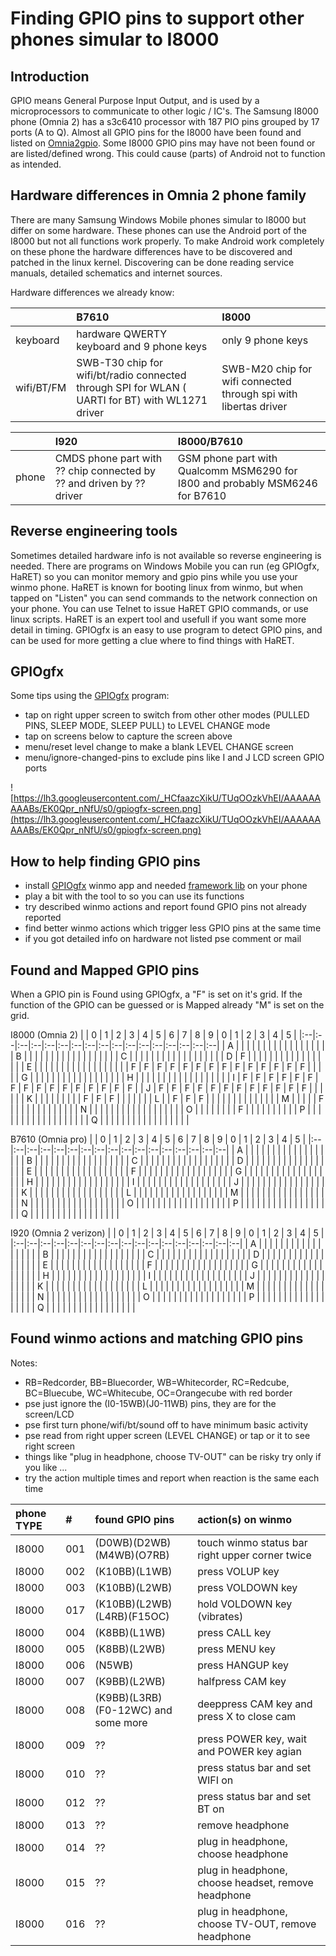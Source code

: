 # Finding GPIO pins to support other phones simular to I8000 #

## Introduction ##
GPIO means General Purpose Input Output, and is used by a microprocessors to communicate to other logic / IC's.
The Samsung I8000 phone (Omnia 2) has a s3c6410 processor with 187 PIO pins grouped by 17 ports (A to Q).
Almost all GPIO pins for the I8000 have been found and listed on [Omnia2gpio](http://code.google.com/p/omnia2droid/wiki/Omnia2gpio).
Some I8000 GPIO pins may have not been found or are listed/defined wrong. This could cause (parts) of Android not to function as intended.

## Hardware differences in Omnia 2 phone family ##
There are many Samsung Windows Mobile phones simular to I8000 but differ on some hardware.
These phones can use the Android port of the I8000 but not all functions work properly.
To make Android work completely on these phone the hardware differences have to be discovered and patched in the linux kernel.
Discovering can be done reading service manuals, detailed schematics and internet sources.

Hardware differences we already know:

|          | **B7610**                                   | **I8000**           |
|:---------|:--------------------------------------------|:--------------------|
| keyboard | hardware QWERTY keyboard and 9 phone keys   | only 9 phone keys   |
| wifi/BT/FM | SWB-T30 chip for wifi/bt/radio connected through SPI for WLAN ( UARTI for BT) with WL1271 driver | SWB-M20 chip for wifi connected through spi with libertas driver |

|          | **I920**                                   | **I8000/B7610**           |
|:---------|:-------------------------------------------|:--------------------------|
| phone    | CMDS phone part with ?? chip connected by ?? and driven by ?? driver |  GSM phone part with Qualcomm MSM6290 for I800 and probably MSM6246 for B7610 |

## Reverse engineering tools ##
Sometimes detailed hardware info is not available so reverse engineering is needed.
There are programs on Windows Mobile you can run (eg GPIOgfx, HaRET) so you can monitor memory and gpio pins while you use your winmo phone.
HaRET is known for booting linux from winmo, but when tapped on "Listen" you can send commands to the network connection on your phone.
You can use Telnet to issue HaRET GPIO commands, or use linux scripts. HaRET is an expert tool and usefull if you want some more detail in timing.
GPIOgfx is an easy to use program to detect GPIO pins, and can be used for more getting a clue where to find things with HaRET.

## GPIOgfx ##
Some tips using the [GPIOgfx](http://tanguy.ath.cx/index.php?q=english/content/gpiogfx-s3clock-s3c64x0-projects) program:
  * tap on right upper screen to switch from other other modes (PULLED PINS, SLEEP MODE, SLEEP PULL) to LEVEL CHANGE mode
  * tap on screens below to capture the screen above
  * menu/reset level change to make a blank LEVEL CHANGE screen
  * menu/ignore-changed-pins to exclude pins like I and J LCD screen GPIO ports


![https://lh3.googleusercontent.com/_HCfaazcXikU/TUqOOzkVhEI/AAAAAAAAABs/EK0Qpr_nNfU/s0/gpiogfx-screen.png](https://lh3.googleusercontent.com/_HCfaazcXikU/TUqOOzkVhEI/AAAAAAAAABs/EK0Qpr_nNfU/s0/gpiogfx-screen.png)

## How to help finding GPIO pins ##
  * install [GPIOgfx](http://tanguy.ath.cx/index.php?q=system/files/gpiogfx.CAB) winmo app and needed [framework lib](ftp://ftp2.pcsoft.com/DLL/14.0/US/InstallFramework_ARM.cab) on your phone
  * play a bit with the tool to so you can use its functions
  * try described winmo actions and report found GPIO pins not already reported
  * find better winmo actions which trigger less GPIO pins at the same time
  * if you got detailed info on hardware not listed pse comment or mail

## Found and Mapped GPIO pins ##
When a GPIO pin is Found using GPIOgfx, a "F" is set on it's grid.
If the function of the GPIO can be guessed or is Mapped already "M" is set on the grid.

I8000 (Omnia 2)
|   | 0 | 1 | 2 | 3 | 4 | 5 | 6 | 7 | 8 | 9 | 0 | 1 | 2 | 3 | 4 | 5 |
|:--|:--|:--|:--|:--|:--|:--|:--|:--|:--|:--|:--|:--|:--|:--|:--|:--|
| A |   |   |   |   |   |   |   |   |   |   |   |   |   |   |   |   |
| B |   |   |   |   |   |   |   |   |   |   |   |   |   |   |   |   |
| C |   |   |   |   |   |   |   |   |   |   |   |   |   |   |   |   |
| D | F |   |   |   |   |   |   |   |   |   |   |   |   |   |   |   |
| E |   |   |   |   |   |   |   |   |   |   |   |   |   |   |   |   |
| F | F | F | F | F | F | F | F | F | F | F | F | F | F |   |   |   |
| G |   |   |   |   |   |   |   |   |   |   |   |   |   |   |   |   |
| H |   |   |   |   |   |   |   |   |   |   |   |   |   |   |   |   |
| I | F | F | F | F | F | F | F | F | F | F | F | F | F | F | F | F |
| J | F | F | F | F | F | F | F | F | F | F | F | F |   |   |   |   |
| K |   |   |   |   |   |   |   |   | F | F | F |   |   |   |   |   |
| L |   | F | F | F |   |   |   |   |   |   |   |   |   |   |   |   |
| M |   |   |   |   | F |   |   |   |   |   |   |   |   |   |   |   |
| N |   |   |   |   |   |   |   |   |   |   |   |   |   |   |   |   |
| O |   |   |   |   |   |   |   | F |   |   |   |   |   |   |   |   |
| P |   |   |   |   |   |   |   |   |   |   |   |   |   |   |   |   |
| Q |   |   |   |   |   |   |   |   |   |   |   |   |   |   |   |   |

B7610 (Omnia pro)
|   | 0 | 1 | 2 | 3 | 4 | 5 | 6 | 7 | 8 | 9 | 0 | 1 | 2 | 3 | 4 | 5 |
|:--|:--|:--|:--|:--|:--|:--|:--|:--|:--|:--|:--|:--|:--|:--|:--|:--|
| A |   |   |   |   |   |   |   |   |   |   |   |   |   |   |   |   |
| B |   |   |   |   |   |   |   |   |   |   |   |   |   |   |   |   |
| C |   |   |   |   |   |   |   |   |   |   |   |   |   |   |   |   |
| D |   |   |   |   |   |   |   |   |   |   |   |   |   |   |   |   |
| E |   |   |   |   |   |   |   |   |   |   |   |   |   |   |   |   |
| F |   |   |   |   |   |   |   |   |   |   |   |   |   |   |   |   |
| G |   |   |   |   |   |   |   |   |   |   |   |   |   |   |   |   |
| H |   |   |   |   |   |   |   |   |   |   |   |   |   |   |   |   |
| I |   |   |   |   |   |   |   |   |   |   |   |   |   |   |   |   |
| J |   |   |   |   |   |   |   |   |   |   |   |   |   |   |   |   |
| K |   |   |   |   |   |   |   |   |   |   |   |   |   |   |   |   |
| L |   |   |   |   |   |   |   |   |   |   |   |   |   |   |   |   |
| M |   |   |   |   |   |   |   |   |   |   |   |   |   |   |   |   |
| N |   |   |   |   |   |   |   |   |   |   |   |   |   |   |   |   |
| O |   |   |   |   |   |   |   |   |   |   |   |   |   |   |   |   |
| P |   |   |   |   |   |   |   |   |   |   |   |   |   |   |   |   |
| Q |   |   |   |   |   |   |   |   |   |   |   |   |   |   |   |   |

I920 (Omnia 2 verizon)
|   | 0 | 1 | 2 | 3 | 4 | 5 | 6 | 7 | 8 | 9 | 0 | 1 | 2 | 3 | 4 | 5 |
|:--|:--|:--|:--|:--|:--|:--|:--|:--|:--|:--|:--|:--|:--|:--|:--|:--|
| A |   |   |   |   |   |   |   |   |   |   |   |   |   |   |   |   |
| B |   |   |   |   |   |   |   |   |   |   |   |   |   |   |   |   |
| C |   |   |   |   |   |   |   |   |   |   |   |   |   |   |   |   |
| D |   |   |   |   |   |   |   |   |   |   |   |   |   |   |   |   |
| E |   |   |   |   |   |   |   |   |   |   |   |   |   |   |   |   |
| F |   |   |   |   |   |   |   |   |   |   |   |   |   |   |   |   |
| G |   |   |   |   |   |   |   |   |   |   |   |   |   |   |   |   |
| H |   |   |   |   |   |   |   |   |   |   |   |   |   |   |   |   |
| I |   |   |   |   |   |   |   |   |   |   |   |   |   |   |   |   |
| J |   |   |   |   |   |   |   |   |   |   |   |   |   |   |   |   |
| K |   |   |   |   |   |   |   |   |   |   |   |   |   |   |   |   |
| L |   |   |   |   |   |   |   |   |   |   |   |   |   |   |   |   |
| M |   |   |   |   |   |   |   |   |   |   |   |   |   |   |   |   |
| N |   |   |   |   |   |   |   |   |   |   |   |   |   |   |   |   |
| O |   |   |   |   |   |   |   |   |   |   |   |   |   |   |   |   |
| P |   |   |   |   |   |   |   |   |   |   |   |   |   |   |   |   |
| Q |   |   |   |   |   |   |   |   |   |   |   |   |   |   |   |   |

## Found winmo actions and matching GPIO pins ##

Notes:
  * RB=Redcorder, BB=Bluecorder, WB=Whitecorder, RC=Redcube, BC=Bluecube, WC=Whitecube, OC=Orangecube with red border
  * pse just ignore the (I0-15WB)(J0-11WB) pins, they are for the screen/LCD
  * pse first turn phone/wifi/bt/sound off to have minimum basic activity
  * pse read from right upper screen (LEVEL CHANGE) or tap or it to see right screen
  * things like "plug in headphone, choose TV-OUT" can be risky try only if you like ...
  * try the action multiple times and report when reaction is the same each time

| **phone TYPE** | **#** | **found GPIO pins** | **action(s) on winmo** |
|:---------------|:------|:--------------------|:-----------------------|
| I8000          | 001   | (D0WB)(D2WB)(M4WB)(O7RB)| touch winmo status bar right upper corner twice |
| I8000          | 002   | (K10BB)(L1WB)       | press VOLUP key        |
| I8000          | 003   | (K10BB)(L2WB)       | press VOLDOWN key      |
| I8000          | 017   | (K10BB)(L2WB)(L4RB)(F15OC) | hold VOLDOWN key (vibrates) |
| I8000          | 004   | (K8BB)(L1WB)        | press CALL key         |
| I8000          | 005   | (K8BB)(L2WB)        | press MENU key         |
| I8000          | 006   | (N5WB)              | press HANGUP key       |
| I8000          | 007   | (K9BB)(L2WB)        | halfpress CAM key      |
| I8000          | 008   | (K9BB)(L3RB) (F0-12WC) and some more       | deeppress CAM key and press X to close cam |
| I8000          | 009   | ??                  | press POWER key, wait and POWER key agian |
| I8000          | 010   | ??                  | press status bar and set WIFI on |
| I8000          | 012   | ??                  | press status bar and set BT on  |
| I8000          | 013   | ??                  | remove headphone       |
| I8000          | 014   | ??                  | plug in headphone, choose headphone  |
| I8000          | 015   | ??                  | plug in headphone, choose headset, remove headphone  |
| I8000          | 016   | ??                  | plug in headphone, choose TV-OUT, remove headphone  |